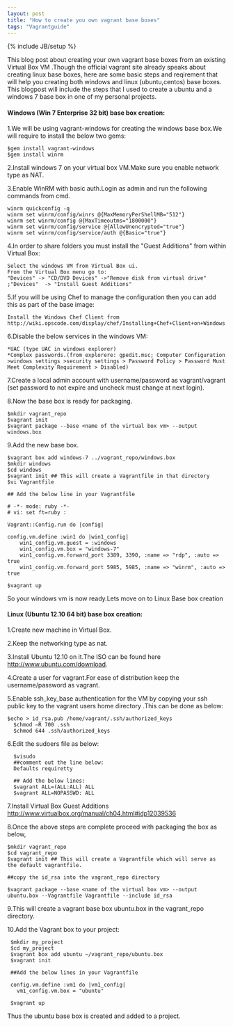 ```yaml
---
layout: post
title: "How to create you own vagrant base boxes"
tags: "Vagrantguide"
---
```

{% include JB/setup %}

This blog post about creating your own vagrant base boxes from an existing Virtual Box VM .Though the official vagrant site already speaks about creating linux base boxes, here are some basic steps and reqirement that will help you creating both windows and linux (ubuntu,centos) base boxes.
This blogpost will include the steps that I used to create a ubuntu and a windows 7 base box in one of my personal projects.


#### Windows (Win 7 Enterprise 32 bit) base box creation:

  1.We will be using vagrant-windows for creating the windows base box.We will require to install the below two gems:
   
    $gem install vagrant-windows
    $gem install winrm
  
  2.Install windows 7 on your virtual box VM.Make sure you enable network type as NAT.

  3.Enable WinRM with basic auth.Login as admin and run the following commands from cmd.

    winrm quickconfig -q   
    winrm set winrm/config/winrs @{MaxMemoryPerShellMB="512"}    
    winrm set winrm/config @{MaxTimeoutms="1800000"}    
    winrm set winrm/config/service @{AllowUnencrypted="true"}   
    winrm set winrm/config/service/auth @{Basic="true"}

  4.In order to share folders you must install the "Guest Additions" from within Virtual Box:

    Select the windows VM from Virtual Box ui.
    From the Virtual Box menu go to: 
    "Devices" -> "CD/DVD Devices" ->"Remove disk from virtual drive" ;"Devices"  -> "Install Guest Additions"
  
  5.If you will be using Chef to manage the configuration then you can add this as part of the base image:
    
    Install the Windows Chef Client from http://wiki.opscode.com/display/chef/Installing+Chef+Client+on+Windows

  6.Disable the below services in the windows VM:

    *UAC (type UAC in windows explorer)
    *Complex passwords.(from explorere: gpedit.msc; Computer Configuration >windows settings >security settings > Password Policy > Password Must Meet Complexity Requirement > Disabled)

  7.Create a local admin account with username/password as vagrant/vagrant (set password to not expire and uncheck must change at next login).

  8.Now the base box is ready for packaging.

    $mkdir vagrant_repo
    $vagrant init
    $vagrant package --base <name of the virtual box vm> --output windows.box 

  9.Add the new base box.

    $vagrant box add windows-7 ../vagrant_repo/windows.box
    $mkdir windows
    $cd windows
    $vagrant init ## This will create a Vagrantfile in that directory
    $vi Vagrantfile

    ## Add the below line in your Vagrantfile
    
    # -*- mode: ruby -*-
    # vi: set ft=ruby :

    Vagrant::Config.run do |config|

    config.vm.define :win1 do |win1_config|
        win1_config.vm.guest = :windows
        win1_config.vm.box = "windows-7"  
        win1_config.vm.forward_port 3389, 3390, :name => "rdp", :auto => true
        win1_config.vm.forward_port 5985, 5985, :name => "winrm", :auto => true

    $vagrant up    



So your windows vm is now ready.Lets move on to Linux Base box creation


#### Linux (Ubuntu 12.10 64 bit) base box creation:

  1.Create new machine in Virtual Box.

  2.Keep the networking type as nat.

  3.Install Ubuntu 12.10 on it.The ISO can be found here http://www.ubuntu.com/download. 

  4.Create a user for vagrant.For ease of distribution keep the username/password as vagrant.

  5.Enable ssh_key_base authentication for the VM by copying your ssh public key to the vagrant users home directory .This can be done as below:

    $echo > id_rsa.pub /home/vagrant/.ssh/authorized_keys
	  $chmod –R 700 .ssh
	  $chmod 644 .ssh/authorized_keys

  6.Edit the sudoers file as below:

      $visudo
      ##comment out the line below:
      Defaults requiretty
     
      ## Add the below lines:
      $vagrant ALL=(ALL:ALL) ALL
      $vagrant ALL=NOPASSWD: ALL


  7.Install Virtual Box Guest Additions <a href="http://www.virtualbox.org/manual/ch04.html#idp12039536">http://www.virtualbox.org/manual/ch04.html#idp12039536</a>

  8.Once the above steps are complete proceed with packaging the box as below,

    $mkdir vagrant_repo
    $cd vagrant_repo
    $vagrant init ## This will create a Vagrantfile which will serve as the default vagrantfile.

    ##copy the id_rsa into the vagrant_repo directory

    $vagrant package --base <name of the virtual box vm> --output ubuntu.box --Vagrantfile Vagrantfile --include id_rsa

   9.This will create a vagrant base box ubuntu.box in the vagrant_repo directory.

   10.Add the Vagrant box to your project:

     $mkdir my_project
     $cd my_project
     $vagrant box add ubuntu ~/vagrant_repo/ubuntu.box
     $vagrant init

     ##Add the below lines in your Vagrantfile

     config.vm.define :vm1 do |vm1_config|
       vm1_config.vm.box = "ubuntu"

     $vagrant up

   Thus the ubuntu base box is created and added to a project.



   








   